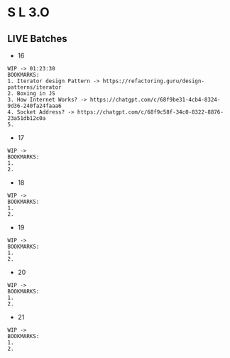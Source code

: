 # S L 3.O

## LIVE Batches
- 16
```
WIP -> 01:23:30 
BOOKMARKS:
1. Iterator design Pattern -> https://refactoring.guru/design-patterns/iterator
2. Boxing in JS
3. How Internet Works? -> https://chatgpt.com/c/68f9be31-4cb4-8324-9d36-240fa24faaa6
4. Socket Address? -> https://chatgpt.com/c/68f9c58f-34c0-8322-8876-23a51db12c0a
5. 
```

- 17
```
WIP -> 
BOOKMARKS:
1.
2. 
```

- 18
```
WIP -> 
BOOKMARKS:
1.
2. 
```

- 19
```
WIP -> 
BOOKMARKS:
1.
2. 
```

- 20
```
WIP -> 
BOOKMARKS:
1.
2. 
```

- 21
```
WIP -> 
BOOKMARKS:
1.
2. 
```